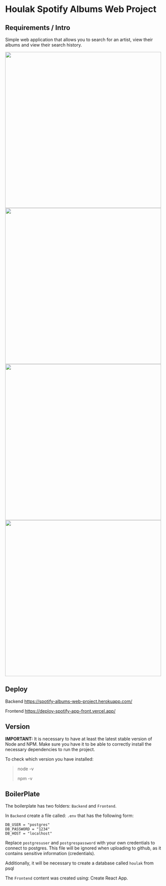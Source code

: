 # Houlak Spotify Albums Web Project

## Requirements / Intro

Simple web application that allows you to search for an artist, view their albums and view their search history.

<p>
<img width='500' src='https://i.postimg.cc/P5VfQDh2/1.png' </img>
<img width='500' src='https://i.postimg.cc/9f4m8fQV/2.png' </img>
<img width='500' src='https://i.postimg.cc/FsZH1q6t/3.png' </img>
<img width='500' src='https://i.postimg.cc/wBS6Sd1N/4.png' </img>
</p>

## Deploy

Backend
https://spotify-albums-web-project.herokuapp.com/

Frontend
https://deploy-spotify-app-front.vercel.app/

## Version

__IMPORTANT:__ 
It is necessary to have at least the latest stable version of Node and NPM. Make sure you have it to be able to correctly install the necessary dependencies to run the project.

To check which version you have installed:

> node -v
>
> npm -v

## BoilerPlate

The boilerplate has two folders: `Backend` and `Frontend`.

In `Backend` create a file called: `.env` that has the following form:

```
DB_USER = "postgres"
DB_PASSWORD = "1234" 
DB_HOST = "localhost"
```

Replace `postgresuser` and `postgrespassword` with your own credentials to connect to postgres. This file will be ignored when uploading to github, as it contains sensitive information (credentials).

Additionally, it will be necessary to create a database called `houlak` from psql

The `Frontend` content was created using: Create React App.

